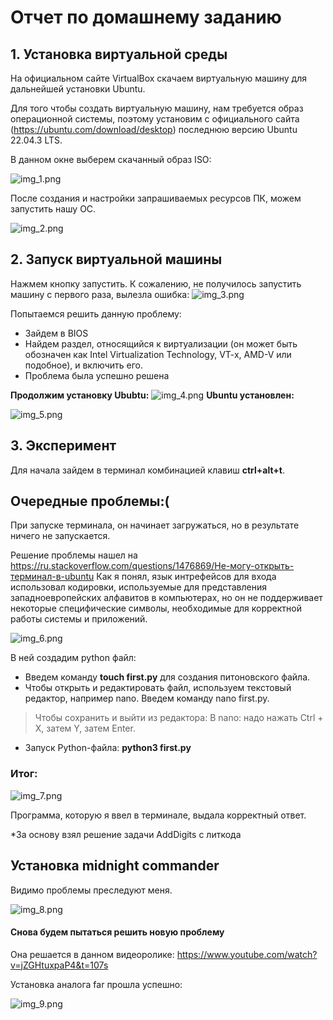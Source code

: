 # Отчет по домашнему заданию

## 1. Установка виртуальной среды

На официальном сайте VirtualBox скачаем виртуальную машину для дальнейшей установки Ubuntu.

Для того чтобы создать виртуальную машину, нам требуется образ операционной системы, поэтому установим с официального
сайта (<https://ubuntu.com/download/desktop>) последнюю версию Ubuntu 22.04.3 LTS.

В данном окне выберем скачанный образ ISO:

![img_1.png](img/img_1.png)

После создания и настройки запрашиваемых ресурсов ПК, можем запустить нашу ОС.

![img_2.png](img/img_2.png)

## 2. Запуск виртуальной машины

Нажмем кнопку запустить. К сожалению, не получилось запустить машину с первого раза, вылезла ошибка:
![img_3.png](img/img_3.png)

Попытаемся решить данную проблему:

* Зайдем в BIOS
* Найдем раздел, относящийся к виртуализации (он может быть обозначен как Intel Virtualization Technology, VT-x, AMD-V
  или подобное), и включить его.
* Проблема была успешно решена

__Продолжим установку Ububtu:__
![img_4.png](img/img_4.png)
__Ubuntu установлен:__

![img_5.png](img/img_5.png)

## 3. Эксперимент

Для начала зайдем в терминал комбинацией клавиш __ctrl+alt+t__.

## Очередные проблемы:(

При запуске терминала, он начинает загружаться, но в результате ничего не запускается.

Решение проблемы нашел на <https://ru.stackoverflow.com/questions/1476869/Не-могу-открыть-терминал-в-ubuntu>
Как я понял, язык интрефейсов для входа использовал кодировки, используемые для представления западноевропейских
алфавитов в компьютерах, но он не поддерживает некоторые специфические символы, необходимые для корректной работы
системы и приложений.

![img_6.png](img/img_6.png)

В ней создадим python файл:

* Введем команду __touch first.py__ для создания питоновского файла.
* Чтобы открыть и редактировать файл, используем текстовый редактор, например nano. Введем команду nano first.py.

> Чтобы сохранить и выйти из редактора:
> В nano: надо нажать Ctrl + X, затем Y, затем Enter.

* Запуск Python-файла: __python3 first.py__

### Итог:

![img_7.png](img/img_7.png)

Программа, которую я ввел в терминале, выдала корректный ответ.

*За основу взял решение задачи AddDigits с литкода

## Установка midnight commander

Видимо проблемы преследуют меня.

![img_8.png](img/img_8.png)

#### Снова будем пытаться решить новую проблему
Она решается в данном видеоролике: <https://www.youtube.com/watch?v=jZGHtuxpaP4&t=107s>

Установка аналога far прошла успешно:

![img_9.png](img/img_9.png)